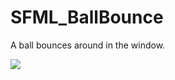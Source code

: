 # SFML_BallBounce

A ball bounces around in the window.

![](https://cl.ly/833afc9150e5/Screen%20Recording%202019-05-18%20at%2003.44.53.67%20PM.gif)
